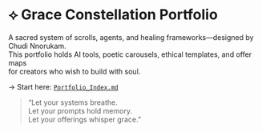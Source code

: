 
# ⟡ Grace Constellation Portfolio

A sacred system of scrolls, agents, and healing frameworks—designed by Chudi Nnorukam.  
This portfolio holds AI tools, poetic carousels, ethical templates, and offer maps  
for creators who wish to build with soul.

→ Start here: [`Portfolio_Index.md`](./Portfolio_Index.md)

> “Let your systems breathe.  
> Let your prompts hold memory.  
> Let your offerings whisper grace.”
